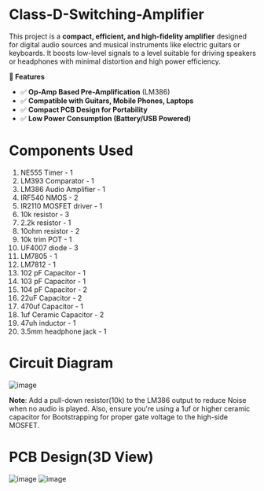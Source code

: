 # Class-D-Switching-Amplifier

This project is a **compact, efficient, and high-fidelity amplifier** designed for digital audio sources and musical instruments like electric guitars or keyboards. It boosts low-level signals to a level suitable for driving speakers or headphones with minimal distortion and high power efficiency.

**📌 Features**

- ✅ **Op-Amp Based Pre-Amplification** (LM386)
- ✅ **Compatible with Guitars, Mobile Phones, Laptops**
- ✅ **Compact PCB Design for Portability**
- ✅ **Low Power Consumption (Battery/USB Powered)**

# Components Used
1. NE555 Timer - 1
2. LM393 Comparator - 1
3. LM386 Audio Amplifier - 1
4. IRF540 NMOS - 2
5. IR2110 MOSFET driver - 1
6. 10k resistor - 3
7. 2.2k resistor - 1
8. 10ohm resistor - 2
9. 10k trim POT - 1
10. UF4007 diode - 3
11. LM7805 - 1
12. LM7812 - 1
13. 102 pF Capacitor - 1
14. 103 pF Capacitor - 1
15. 104 pF Capacitor - 2
16. 22uF Capacitor - 2
17. 470uf Capacitor - 1
18. 1uf Ceramic Capacitor - 2
19. 47uh inductor - 1
20. 3.5mm headphone jack - 1

# Circuit Diagram
![image](https://github.com/user-attachments/assets/9e671cf9-859e-484b-ae28-952bd1e8ae06)


**Note**: Add a pull-down resistor(10k) to the LM386 output to reduce Noise when no audio is played.
          Also, ensure you're using a 1uf or higher ceramic capacitor for Bootstrapping for proper gate voltage to the high-side MOSFET.

# PCB Design(3D View)
![image](https://github.com/user-attachments/assets/f6c0a06b-6384-4d09-8160-37f39dc889bb)
![image](https://github.com/user-attachments/assets/1dc7d10f-e1e7-470b-b94a-b46e24410d8b)


